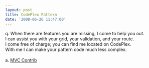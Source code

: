 ```yaml
---
layout: post
title: CodePlex Pattern
date: '2008-06-26 11:47:00'
---
```


q. When there are features you are missing, I come to help you out.<br>I can assist you with your grid, your validation, and your route.<br>I come free of charge; you can find me located on CodePlex.<br>With me I can make your pattern code much less complex.<br><br>a. <a href="http://www.codeplex.com/MVCContrib">MVC Contrib</a>